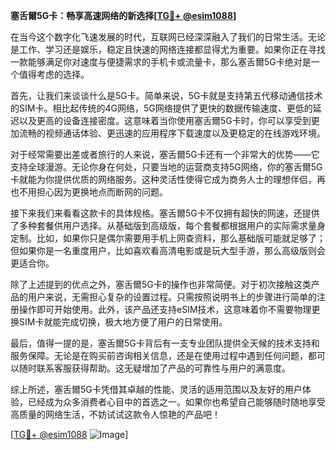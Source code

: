 **塞舌爾5G卡：畅享高速网络的新选择[[TG💪+ @esim1088](https://t.me/s/esim1088)]**

在当今这个数字化飞速发展的时代，互联网已经深深融入了我们的日常生活。无论是工作、学习还是娱乐，稳定且快速的网络连接都显得尤为重要。如果你正在寻找一款能够满足你对速度与便捷需求的手机卡或流量卡，那么塞舌爾5G卡绝对是一个值得考虑的选择。

首先，让我们来谈谈什么是5G卡。简单来说，5G卡就是支持第五代移动通信技术的SIM卡。相比起传统的4G网络，5G网络提供了更快的数据传输速度、更低的延迟以及更高的设备连接密度。这意味着当你使用塞舌爾5G卡时，你可以享受到更加流畅的视频通话体验、更迅速的应用程序下载速度以及更稳定的在线游戏环境。

对于经常需要出差或者旅行的人来说，塞舌爾5G卡还有一个非常大的优势——它支持全球漫游。无论你身在何处，只要当地的运营商支持5G网络，你的塞舌爾5G卡就能为你提供优质的网络服务。这种灵活性使得它成为商务人士的理想伴侣，再也不用担心因为更换地点而断网的问题。

接下来我们来看看这款卡的具体规格。塞舌爾5G卡不仅拥有超快的网速，还提供了多种套餐供用户选择。从基础版到高级版，每个套餐都根据用户的实际需求量身定制。比如，如果你只是偶尔需要用手机上网查资料，那么基础版可能就足够了；但如果你是一名重度用户，比如喜欢看高清电影或是玩大型手游，那么高级版则会更适合你。

除了上述提到的优点之外，塞舌爾5G卡的操作也非常简便。对于初次接触这类产品的用户来说，无需担心复杂的设置过程。只需按照说明书上的步骤进行简单的注册操作即可开始使用。此外，该产品还支持eSIM技术，这意味着你不需要物理更换SIM卡就能完成切换，极大地方便了用户的日常使用。

最后，值得一提的是，塞舌爾5G卡背后有一支专业团队提供全天候的技术支持和服务保障。无论是在购买前咨询相关信息，还是在使用过程中遇到任何问题，都可以随时联系客服获得帮助。这无疑增加了产品的可靠性与用户的满意度。

综上所述，塞舌爾5G卡凭借其卓越的性能、灵活的适用范围以及友好的用户体验，已经成为众多消费者心目中的首选之一。如果你也希望自己能够随时随地享受高质量的网络生活，不妨试试这款令人惊艳的产品吧！

[[TG💪+ @esim1088](https://t.me/s/esim1088) ![Image](https://i.postimg.cc/4NQfJmqS/Snipaste-2025-05-13-00-14-12.png)]
